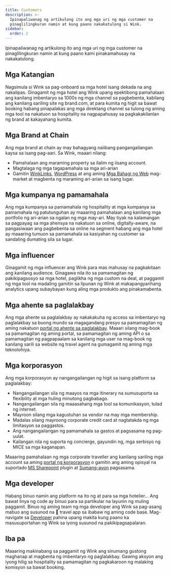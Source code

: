 ```yaml
---
title: Customers
description: >-
  Ipinapaliwanag ng artikulong ito ang mga uri ng mga customer na
  pinaglilingkuran namin at kung paano nakakatulong si Wink.
sidebar:
  order: 2
---
```

Ipinapaliwanag ng artikulong ito ang mga uri ng mga customer na pinaglilingkuran namin at kung paano kami pinakamahusay na nakakatulong.

## Mga Katangian

Nagsimula si Wink sa pag-onboard sa mga hotel isang dekada na ang nakalipas. Ginagamit ng mga hotel ang Wink upang epektibong pamahalaan ang kanilang imbentaryo sa 1000s ng mga channel sa pagbebenta, kabilang ang kanilang sariling site ng brand.com, at para kumita ng higit sa bawat booking habang pinapalakas ang mga direktang channel sa tulong ng aming mga tool na nakatuon sa hospitality na nagpapahusay sa pagkakakilanlan ng brand at kakayahang kumita.

## Mga Brand at Chain

Ang mga brand at chain ay may bahagyang naiibang pangangailangan kaysa sa isang pag-aari. Sa Wink, maaari nilang:

* Pamahalaan ang maraming property sa ilalim ng iisang account.
* Magtalaga ng mga tagapamahala sa mga ari-arian
* Gamitin [WinkLinks](/link-manager/wink-links), [WordPress](/developers/wordpress) at ang aming [Mga Bahagi ng Web](/developers/web-components) mag-market at magbenta ng maraming ari-arian sa isang lugar.

## Mga kumpanya ng pamamahala

Ang mga kumpanya sa pamamahala ng hospitality at mga kumpanya sa pamamahala ng patutunguhan ay maaaring pamahalaan ang kanilang mga portfolio ng ari-arian sa ngalan ng mga may-ari. May tiyak na kalamangan sa pagpayag sa mga ahensya na nakatuon sa online, digitally-aware, na pangasiwaan ang pagbebenta sa online na segment habang ang mga hotel ay maaaring tumuon sa pamamahala sa kasiyahan ng customer sa sandaling dumating sila sa lugar.

## Mga influencer

Ginagamit ng mga influencer ang Wink para mas mahusay na pagkakitaan ang kanilang audience. Ginagawa nila ito sa pamamagitan ng pakikipagsosyo sa mga hotel, paglikha ng mga custom na deal, at paggamit ng mga tool na madaling gamitin sa lipunan ng Wink at makapangyarihang analytics upang subaybayan kung aling mga produkto ang pinakamabenta.

## Mga ahente sa paglalakbay

Ang mga ahente sa paglalakbay ay nakakakuha ng access sa imbentaryo ng paglalakbay sa buong mundo sa magagandang presyo sa pamamagitan ng aming nakatuon [portal ng ahente sa paglalakbay](https://agent.wink.travel). Maaari silang mag-book sa pamamagitan ng aming portal, sa pamamagitan ng aming API o sa pamamagitan ng pagpapaalam sa kanilang mga user na mag-book ng kanilang sarili sa website ng travel agent na gumagamit ng aming mga teknolohiya.

## Mga korporasyon

Ang mga korporasyon ay nangangailangan ng higit sa isang platform sa paglalakbay:

* Nangangailangan sila ng maayos na mga itinerary na sumusuporta sa flexibility at mga huling minutong pagbabago.
* Nangangailangan sila ng maaasahang mga tool sa komunikasyon, tulad ng internet.
* Mayroon silang mga kagustuhan sa vendor na may mga membership.
* Madalas silang mayroong corporate credit card at nagtatakda ng mga limitasyon sa paggastos.
* Ang nangangailangan ng pamamahala sa gastos at pagsasama ng pag-uulat.
* Kailangan nila ng suporta ng concierge, gayundin ng, mga serbisyo ng MICE sa mga kaganapan.

Maaaring pamahalaan ng mga corporate traveller ang kanilang sariling mga account sa aming [portal ng korporasyon](/corporate/what-is-group) o gamitin ang aming opisyal na suportado [MS Sharepoint](https://www.microsoft.com/en-us/microsoft-365/sharepoint/collaboration) plugin at [Sumang-ayon](https://www.concur.com/) pagsasama.

## Mga developer

Habang binuo namin ang platform na ito ng at para sa mga hotelier... Ang bawat linya ng code ay binuo para sa partikular na layunin ng muling paggamit. Binuo ng aming team ng mga developer ang Wink sa pag-asang mabuo ang susunod na 🦄 travel app sa ibabaw ng aming code base. Mag-navigate sa [Developer](/developers/build-on-wink) pahina upang makita kung paano ka masusuportahan ng Wink sa iyong susunod na pakikipagsapalaran.

## Iba pa

Maaaring makinabang sa paggamit ng Wink ang sinumang gustong maghanap at magbenta ng imbentaryo ng paglalakbay. Gawing aksyon ang iyong hilig sa hospitality sa pamamagitan ng pagkakaroon ng malaking komisyon sa bawat booking.

